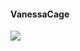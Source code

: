 #### VanessaCage
![](http://media.babesource.com/galleries/5a84425f2946d/tittyattack_vanessa_cage_030.jpg)
